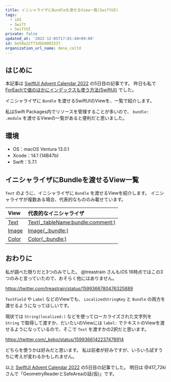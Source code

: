 ```yaml
---
title: イニシャライザにBundleを渡せるView一覧(SwiftUI)
tags:
  - iOS
  - Swift
  - SwiftUI
private: false
updated_at: '2022-12-05T17:01:48+09:00'
id: be50a22f73dbb9093337
organization_url_name: dena_coltd
---
```

## はじめに

本記事は [SwiftUI Advent Calendar 2022](https://qiita.com/advent-calendar/2022/swiftui) の5日目の記事です。
昨日も私で [ForEachで値のほかにインデックスも使う方法(SwiftUI)](https://qiita.com/uhooi/items/180068e9b27e4b85fc9e) でした。

イニシャライザに `Bundle` を渡せるSwiftUIのViewを、一覧で紹介します。

私はSwift Packages内でリソースを管理することが多いので、 `bundle: .module` を渡せるViewの一覧があると便利だと思いました。

## 環境

- OS：macOS Ventura 13.0.1
- Xcode：14.1 (14B47b)
- Swift：5.7.1

## イニシャライザにBundleを渡せるView一覧

`Text` のように、イニシャライザに `Bundle` を渡せるViewを紹介します。
イニシャライザが複数ある場合、代表的なもののみ載せています。

|View|代表的なイニシャライザ|
|:--|:--|
|[Text](https://developer.apple.com/documentation/swiftui/text)|[Text(_:tableName:bundle:comment:)](https://developer.apple.com/documentation/swiftui/text/init(_:tablename:bundle:comment:))|
|[Image](https://developer.apple.com/documentation/swiftui/image)|[Image(_:bundle:)](https://developer.apple.com/documentation/swiftui/image/init(_:bundle:))|
|[Color](https://developer.apple.com/documentation/swiftui/color)|[Color(_:bundle:)](https://developer.apple.com/documentation/swiftui/color/init(_:bundle:))|

## おわりに

私が調べた限りだと3つのみでした。
@treastrain さんもiOS 16時点ではこの3つのみと言っていたので、おそらく他にはありません。

https://twitter.com/treastrain/status/1599366780476325889

`TextField` や `Label` などのViewでも、 `LocalizedStringKey` と `Bundle` の両方を渡せるようになってほしいです。

現状では `String(localized:)` などを使ってローカライズされた文字列を `String` で取得して渡すか、だいたいのViewには `label:` でテキストのViewを渡せるようになっているので、そこで `Text` を渡すかの2択だと思います。

https://twitter.com/_kebo/status/1599366142237478914

どちらを使うかは好みだと思います。
私は前者が好みですが、いろいろ試すうちに考えが変わるかもしれません。

以上 [SwiftUI Advent Calendar 2022](https://qiita.com/advent-calendar/2022/swiftui) の5日目の記事でした。
明日は @417_72ki さんで「GeometryReaderとSafeAreaの話(仮)」です。

